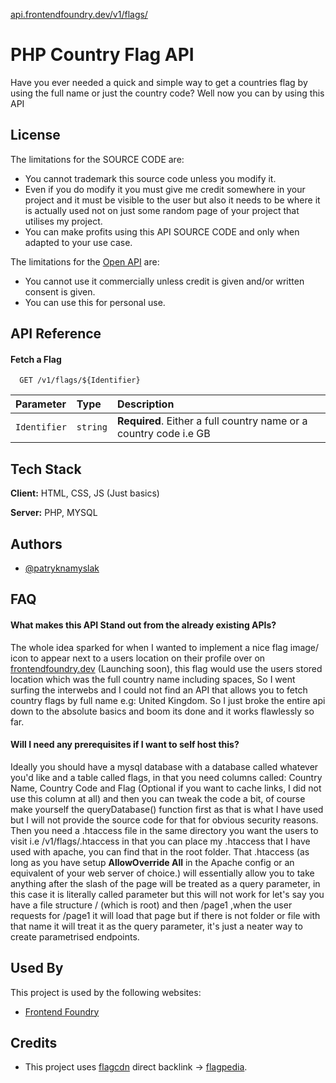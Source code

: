 [api.frontendfoundry.dev/v1/flags/](https://api.frontendfoundry.dev/v1/flags/)
# PHP Country Flag API

Have you ever needed a quick and simple way to get a countries flag by using the full name or just the country code? Well now you can by using this API



## License
The limitations for the SOURCE CODE are:
- You cannot trademark this source code unless you modify it.
- Even if you do modify it you must give me credit somewhere in your project and it must be visible to the user but also it needs to be where it is actually used not on just some random page of your project that utilises my project.
- You can make profits using this API SOURCE CODE and only when adapted to your use case.

The limitations for the [Open API](https://api.frontendfoundry.dev/v1/flags/) are:
- You cannot use it commercially unless credit is given and/or written consent is given.
- You can use this for personal use.

## API Reference

#### Fetch a Flag

```http
  GET /v1/flags/${Identifier}
```

| Parameter | Type     | Description                |
| :-------- | :------- | :------------------------- |
| `Identifier` | `string` | **Required**. Either a full country name or a country code i.e GB |


## Tech Stack

**Client:** HTML, CSS, JS (Just basics)

**Server:** PHP, MYSQL


## Authors

- [@patryknamyslak](https://www.github.com/patryknamyslak)


## FAQ

#### What makes this API Stand out from the already existing APIs?

The whole idea sparked for when I wanted to implement a nice flag image/ icon to appear next to a users location on their profile over on [frontendfoundry.dev](https://frontendfoundry.dev) (Launching soon), this flag would use the users stored location which was the full country name including spaces, So I went surfing the interwebs and I could not find an API that allows you to fetch country flags by full name e.g: United Kingdom. So I just broke the entire api down to the absolute basics and boom its done and it works flawlessly so far.

#### Will I need any prerequisites if I want to self host this?

Ideally you should have a mysql database with a database called whatever you'd like and a table called flags, in that you need columns called: Country Name, Country Code and Flag (Optional if you want to cache links, I did not use this column at all) and then you can tweak the code a bit, of course make yourself the queryDatabase() function first as that is what I have used but I will not provide the source code for that for obvious security reasons. Then you need a .htaccess file in the same directory you want the users to visit i.e /v1/flags/.htaccess in that you can place my .htaccess that I have used with apache, you can find that in the root folder. That .htaccess (as long as you have setup  **AllowOverride All** in the Apache config or an equivalent of your web server of choice.) will essentially allow you to take anything after the slash of the page will be treated as a query parameter, in this case it is literally called parameter but this will not work for let's say you have a file structure / (which is root) and then /page1 ,when the user requests for /page1 it will load that page but if there is not folder or file with that name it will treat it as the query parameter, it's just a neater way to create parametrised endpoints.


## Used By

This project is used by the following websites:

- [Frontend Foundry](https://frontendfoundry.dev)


## Credits

- This project uses [flagcdn](https://flagcdn.com/) direct backlink -> [flagpedia](https://flagpedia.net).
